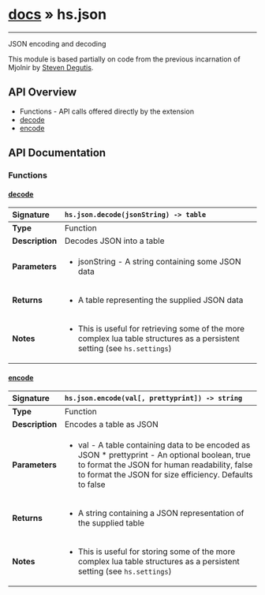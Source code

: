 # [docs](index.md) » hs.json
---

JSON encoding and decoding

This module is based partially on code from the previous incarnation of Mjolnir by [Steven Degutis](https://github.com/sdegutis/).


## API Overview
* Functions - API calls offered directly by the extension
 * [decode](#decode)
 * [encode](#encode)

## API Documentation

### Functions

#### [decode](#decode)
| <span style="float: left;">**Signature**</span> | <span style="float: left;">`hs.json.decode(jsonString) -> table` </span>                                                          |
| -----------------------------------------------------|---------------------------------------------------------------------------------------------------------|
| **Type**                                             | Function |
| **Description**                                      | Decodes JSON into a table |
| **Parameters**                                       | <ul><li>jsonString - A string containing some JSON data</li></ul> |
| **Returns**                                          | <ul><li>A table representing the supplied JSON data</li></ul> |
| **Notes**                                            | <ul><li>This is useful for retrieving some of the more complex lua table structures as a persistent setting (see <code>hs.settings</code>)</li></ul> |

#### [encode](#encode)
| <span style="float: left;">**Signature**</span> | <span style="float: left;">`hs.json.encode(val[, prettyprint]) -> string` </span>                                                          |
| -----------------------------------------------------|---------------------------------------------------------------------------------------------------------|
| **Type**                                             | Function |
| **Description**                                      | Encodes a table as JSON |
| **Parameters**                                       | <ul><li>val - A table containing data to be encoded as JSON * prettyprint - An optional boolean, true to format the JSON for human readability, false to format the JSON for size efficiency. Defaults to false</li></ul> |
| **Returns**                                          | <ul><li>A string containing a JSON representation of the supplied table</li></ul> |
| **Notes**                                            | <ul><li>This is useful for storing some of the more complex lua table structures as a persistent setting (see <code>hs.settings</code>)</li></ul> |

